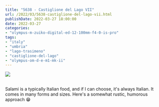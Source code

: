 ```yaml
---
title: "5638 - Castiglione del Lago VII"
url: /2022/03/5638-castiglione-del-lago-vii.html
publishDate: 2022-03-27 18:00:00
date: 2022-03-27
categories:
- "olympus-m-zuiko-digital-ed-12-100mm-f4-0-is-pro"
tags:
- "italy"
- "umbria"
- "lago-trasimeno"
- "castiglione-del-lago"
- "olympus-om-d-e-m1-mk-ii"
---
```

<div class="container">
<div class="center"><a target="_blank" href="https://d25zfm9zpd7gm5.cloudfront.net/1200x1200/2019/20190904_113054_lr.jpg"><img class="webfeedsFeaturedVisual" src="https://d25zfm9zpd7gm5.cloudfront.net/0600x0600/2019/20190904_113054_lr.jpg" /></a></div>
</div>
<br />

Salami is a typically Italian food, and if I can choose,
it's always Italian. It comes in many forms and sizes.
Here's a somewhat rustic, humorous approach :grin:
